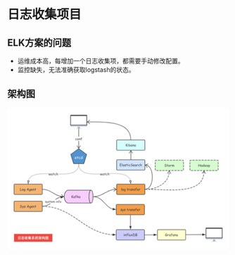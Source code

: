 # 日志收集项目

## **ELK**方案的问题

- 运维成本高，每增加⼀个日志收集项，都需要⼿动修改配置。
-  监控缺失，⽆法准确获取logstash的状态。

## 架构图

![image-20190924214603149](../images/image-20190924214603149.png)

